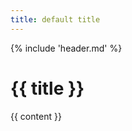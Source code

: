 ```yaml
---
title: default title
---
```

<title>{{ title }}</title>
<link rel="stylesheet" href="index.css">

{% include 'header.md' %}

# {{ title }}

{{ content }}
